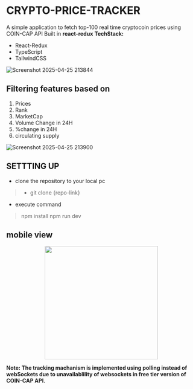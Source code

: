 # CRYPTO-PRICE-TRACKER
A simple application to fetch top-100 real time cryptocoin prices using COIN-CAP API 
Built in **react-redux**
**TechStack:** 

 - React-Redux
 - TypeScript
 - TailwindCSS

![Screenshot 2025-04-25 213844](https://github.com/user-attachments/assets/30afe5ad-a39a-411a-ac20-532d24b3a770)

## Filtering features based on

 1. Prices
 2. Rank
 3. MarketCap
 4. Volume Change in 24H
 5. %change in 24H
 6. circulating supply

![Screenshot 2025-04-25 213900](https://github.com/user-attachments/assets/bdbc9128-d98e-44ea-ac96-7bd2d65cb26b)
## SETTTING UP

 - clone the repository to your local pc 
>  - git clone  {repo-link}
- execute command 
>npm install 
>npm run dev

## mobile view 
<p align="center">
  <img src="https://github.com/user-attachments/assets/3de4fe53-e809-4697-8c80-8c594ed49455" width="300">
</p>



**Note: The tracking machanism is implemented using polling instead of webSockets due to unavailablility of websockets in free tier version of COIN-CAP API.**

